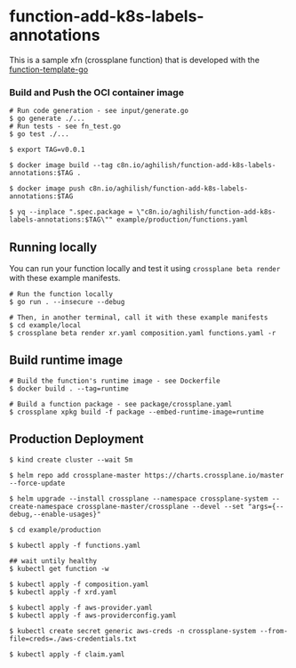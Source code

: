 # function-add-k8s-labels-annotations

This is a sample xfn (crossplane function) that is developed with the [function-template-go](https://github.com/crossplane/function-template-go)

### Build and Push the OCI container image


```shell
# Run code generation - see input/generate.go
$ go generate ./...
# Run tests - see fn_test.go
$ go test ./...

$ export TAG=v0.0.1

$ docker image build --tag c8n.io/aghilish/function-add-k8s-labels-annotations:$TAG .

$ docker image push c8n.io/aghilish/function-add-k8s-labels-annotations:$TAG

$ yq --inplace ".spec.package = \"c8n.io/aghilish/function-add-k8s-labels-annotations:$TAG\"" example/production/functions.yaml
```

## Running locally
You can run your function locally and test it using `crossplane beta render`
with these example manifests.

```shell
# Run the function locally
$ go run . --insecure --debug
```

```shell
# Then, in another terminal, call it with these example manifests
$ cd example/local
$ crossplane beta render xr.yaml composition.yaml functions.yaml -r
```

## Build runtime image 
```shell
# Build the function's runtime image - see Dockerfile
$ docker build . --tag=runtime

# Build a function package - see package/crossplane.yaml
$ crossplane xpkg build -f package --embed-runtime-image=runtime
```

## Production Deployment
```shell
$ kind create cluster --wait 5m

$ helm repo add crossplane-master https://charts.crossplane.io/master --force-update

$ helm upgrade --install crossplane --namespace crossplane-system --create-namespace crossplane-master/crossplane --devel --set "args={--debug,--enable-usages}"

$ cd example/production

$ kubectl apply -f functions.yaml

## wait untily healthy
$ kubectl get function -w

$ kubectl apply -f composition.yaml
$ kubectl apply -f xrd.yaml

$ kubectl apply -f aws-provider.yaml
$ kubectl apply -f aws-providerconfig.yaml

$ kubectl create secret generic aws-creds -n crossplane-system --from-file=creds=./aws-credentials.txt

$ kubectl apply -f claim.yaml

```